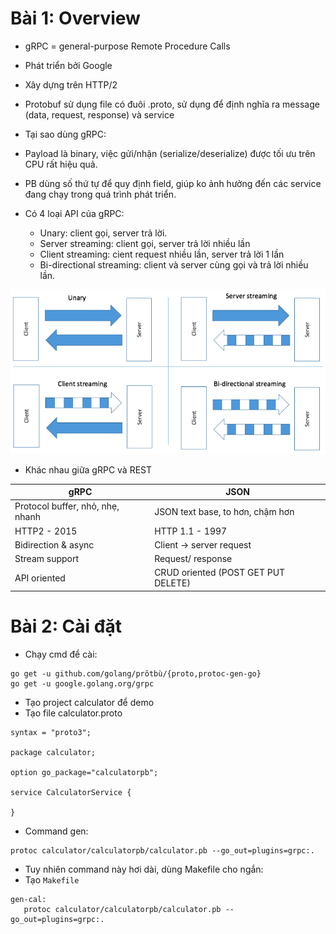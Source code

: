 # Bài 1: Overview
- gRPC = general-purpose Remote Procedure Calls
- Phát triển bởi Google
- Xây dựng trên HTTP/2
- Protobuf sử dụng file có đuôi .proto, sử dụng để định nghĩa ra message (data, request, response) và service
- Tại sao dùng gRPC:
 - Payload là binary, việc gửi/nhận (serialize/deserialize) được tối ưu trên CPU rất hiệu quả.
 - PB dùng số thứ tự để quy định field, giúp ko ảnh hưởng đến các service đang chạy trong quá trình phát triển.

- Có 4 loại API của gRPC:
    - Unary: client gọi, server trả lời.
    - Server streaming: client gọi, server trả lời nhiều lần
    - Client streaming: cient request nhiều lần, server trả lời 1 lần 
    - Bi-directional streaming: client và server cùng gọi và trả lời nhiều lần.

![4 gRPC api type](images/grpc-4-api-type.png)

- Khác nhau giữa gRPC và REST

|gRPC   | JSON  |
|-------|---    |
|Protocol buffer, nhỏ, nhẹ, nhanh   |JSON text base, to hơn, chậm hơn|
|HTTP2 - 2015| HTTP 1.1 - 1997|
|Bidirection & async| Client -> server request|
|Stream support|Request/ response|
|API oriented| CRUD oriented (POST GET PUT DELETE)|

# Bài 2: Cài đặt
- Chạy cmd để cài: 
```
go get -u github.com/golang/prôtbù/{proto,protoc-gen-go}
go get -u google.golang.org/grpc
```
- Tạo project calculator để demo
- Tạo file calculator.proto
```
syntax = "proto3";

package calculator;

option go_package="calculatorpb";

service CalculatorService {

}
```
- Command gen:
```
protoc calculator/calculatorpb/calculator.pb --go_out=plugins=grpc:.
```
- Tuy nhiên command này hơi dài, dùng Makefile cho ngắn:
 - Tạo `Makefile`
 ```
 gen-cal:
    protoc calculator/calculatorpb/calculator.pb --go_out=plugins=grpc:.
```
